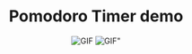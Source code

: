 <h1 align="center">Pomodoro Timer demo</h1>
<p align="center">
	
  <img src="https://github.com/sPappalard/PomodoroTimerApp/blob/main/img1.gif" alt="GIF">
  <img src= "https://github.com/sPappalard/PomodoroTimerApp/blob/main/Senza-titolo(1).gif" alt=GIF">
</p>
